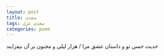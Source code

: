 ```yaml
---
layout: post
title: سعدی
tags: سعدی غزل
categories: poem
---
```


حدیث حسن تو و داستان عشق مرا / هزار لیلی و مجنون بر آن نیفزایند

